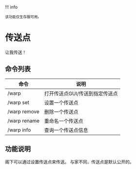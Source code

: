 !!! info

    该功能仅生存服可用。

# 传送点

让我传送！

## 命令列表

| 命令           | 说明                |
|--------------|-------------------|
| /warp        | 打开传送点GUI/传送到指定传送点 |
| /warp set    | 设置一个传送点           |
| /warp remove | 删除一个传送点           |
| /warp rename | 重命名一个传送点          |
| /warp info   | 查询一个传送点信息         |

## 功能说明

阁下可以通过设置传送点来传送。
与家不同，传送点是默认公开的。
